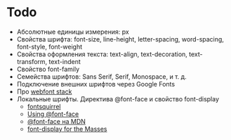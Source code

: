 # Todo

- Абсолютные единицы измерения: px
- Свойства шрифта: font-size, line-height, letter-spacing, word-spacing,
  font-style, font-weight
- Свойства оформления текста: text-align, text-decoration, text-transform,
  text-indent
- Свойство font-family
- Семейства шрифтов: Sans Serif, Serif, Monospace, и т. д.
- Подключение внешних шрифтов через Google Fonts
- Про  [webfont stack](https://www.smashingmagazine.com/2009/09/complete-guide-to-css-font-stacks/)
- Локальные шрифты. Директива @font-face и свойство font-display
  - [fontsquirrel](https://www.fontsquirrel.com/)
  - [Using @font-face](https://css-tricks.com/snippets/css/using-font-face/)
  - [@font-face на MDN](https://developer.mozilla.org/en-US/docs/Web/CSS/@font-face)
  - [font-display for the Masses](https://css-tricks.com/font-display-masses/)
